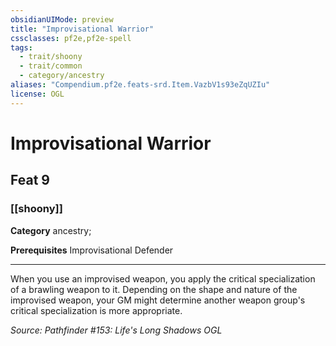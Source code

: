 ```yaml
---
obsidianUIMode: preview
title: "Improvisational Warrior"
cssclasses: pf2e,pf2e-spell
tags:
  - trait/shoony
  - trait/common
  - category/ancestry
aliases: "Compendium.pf2e.feats-srd.Item.VazbV1s93eZqUZIu"
license: OGL
---
```

# Improvisational Warrior
## Feat 9
### [[shoony]]

**Category** ancestry; 



**Prerequisites** Improvisational Defender
* * *
When you use an improvised weapon, you apply the critical specialization of a brawling weapon to it. Depending on the shape and nature of the improvised weapon, your GM might determine another weapon group's critical specialization is more appropriate.

*Source: Pathfinder #153: Life's Long Shadows*
*OGL*